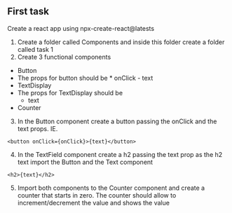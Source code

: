 ## First task
Create a react app using npx-create-react@latests

1. Create a folder called Components and inside this folder create a folder called task 1
2. Create 3 functional components
  * Button 
   * The props for button should be
    * onClick - text
  * TextDisplay
  * The props for TextDisplay should be 
    * text
  * Counter
 3. In the Button component create a button passing the onClick  and the text props.
    IE.
  ``` 
  <button onClick={onClick}>{text}</button>
  ```
  4. In the TextField component create a h2 passing the text prop as the h2 text
 import the Button and the Text component 
  ```
  <h2>{text}</h2>
  ```
  5. Import both components to the Counter component and create a counter that starts in zero. The counter should allow to increment/decrement the value and shows the value